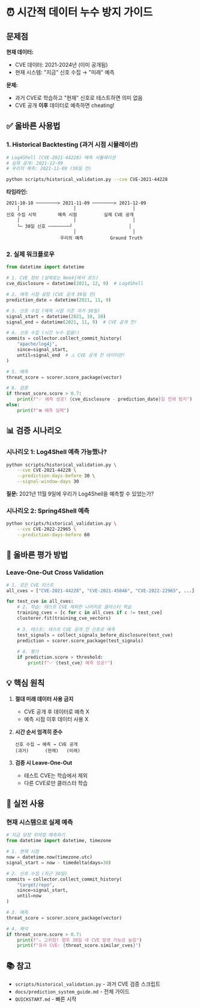 # ⏰ 시간적 데이터 누수 방지 가이드

## 문제점

**현재 데이터:**
- CVE 데이터: 2021-2024년 (이미 공개됨)
- 현재 시스템: "지금" 신호 수집 → "미래" 예측

**문제:**
- 과거 CVE로 학습하고 "현재" 신호로 테스트하면 의미 없음
- CVE 공개 **이후** 데이터로 예측하면 cheating!

## ✅ 올바른 사용법

### 1. Historical Backtesting (과거 시점 시뮬레이션)

```bash
# Log4Shell (CVE-2021-44228) 예측 시뮬레이션
# 실제 공개: 2021-12-09
# 우리의 예측: 2021-11-09 (30일 전)

python scripts/historical_validation.py --cve CVE-2021-44228
```

**타임라인:**
```
2021-10-10 ────────> 2021-11-09 ────────> 2021-12-09
    │                    │                     │
신호 수집 시작        예측 시점          실제 CVE 공개
    │                    │                     │
    └─ 30일 신호 ────────┘                     │
                         │                     │
                    우리의 예측          Ground Truth
```

### 2. 실제 워크플로우

```python
from datetime import datetime

# 1. CVE 정보 (실제로는 Neo4j에서 로드)
cve_disclosure = datetime(2021, 12, 9)  # Log4Shell

# 2. 예측 시점 설정 (CVE 공개 30일 전)
prediction_date = datetime(2021, 11, 9)

# 3. 신호 수집 (예측 시점 기준 과거 30일)
signal_start = datetime(2021, 10, 10)
signal_end = datetime(2021, 11, 9)  # CVE 공개 전!

# 4. 신호 수집 (시간 누수 없음!)
commits = collector.collect_commit_history(
    "apache/log4j",
    since=signal_start,
    until=signal_end  # ⚠️ CVE 공개 전 데이터만!
)

# 5. 예측
threat_score = scorer.score_package(vector)

# 6. 검증
if threat_score.score > 0.7:
    print(f"✅ 예측 성공! {cve_disclosure - prediction_date}일 전에 탐지")
else:
    print(f"❌ 예측 실패")
```

## 📊 검증 시나리오

### 시나리오 1: Log4Shell 예측 가능했나?

```bash
python scripts/historical_validation.py \
    --cve CVE-2021-44228 \
    --prediction-days-before 30 \
    --signal-window-days 30
```

**질문:** 2021년 11월 9일에 우리가 Log4Shell을 예측할 수 있었는가?

### 시나리오 2: Spring4Shell 예측

```bash
python scripts/historical_validation.py \
    --cve CVE-2022-22965 \
    --prediction-days-before 60
```

## 🎯 올바른 평가 방법

### Leave-One-Out Cross Validation

```python
# 1. 모든 CVE 리스트
all_cves = ["CVE-2021-44228", "CVE-2021-45046", "CVE-2022-22965", ...]

for test_cve in all_cves:
    # 2. 학습: 테스트 CVE 제외한 나머지로 클러스터 학습
    training_cves = [c for c in all_cves if c != test_cve]
    clusterer.fit(training_cve_vectors)
    
    # 3. 테스트: 테스트 CVE 공개 전 신호로 예측
    test_signals = collect_signals_before_disclosure(test_cve)
    prediction = scorer.score_package(test_signals)
    
    # 4. 평가
    if prediction.score > threshold:
        print(f"✅ {test_cve} 예측 성공!")
```

## 💡 핵심 원칙

1. **절대 미래 데이터 사용 금지**
   - CVE 공개 후 데이터로 예측 X
   - 예측 시점 이후 데이터 사용 X

2. **시간 순서 엄격히 준수**
   ```
   신호 수집 → 예측 → CVE 공개
   (과거)      (현재)   (미래)
   ```

3. **검증 시 Leave-One-Out**
   - 테스트 CVE는 학습에서 제외
   - 다른 CVE로만 클러스터 학습

## 🔧 실전 사용

### 현재 시스템으로 실제 예측

```python
# 지금 당장 취약점 예측하기
from datetime import datetime, timezone

# 1. 현재 시점
now = datetime.now(timezone.utc)
signal_start = now - timedelta(days=30)

# 2. 신호 수집 (최근 30일)
commits = collector.collect_commit_history(
    "target/repo",
    since=signal_start,
    until=now
)

# 3. 예측
threat_score = scorer.score_package(vector)

# 4. 해석
if threat_score.score > 0.7:
    print(f"⚠️ 고위험! 향후 30일 내 CVE 발생 가능성 높음")
    print(f"유사 CVE: {threat_score.similar_cves}")
```

## 📚 참고

- `scripts/historical_validation.py` - 과거 CVE 검증 스크립트
- `docs/prediction_system_guide.md` - 전체 가이드
- `QUICKSTART.md` - 빠른 시작
